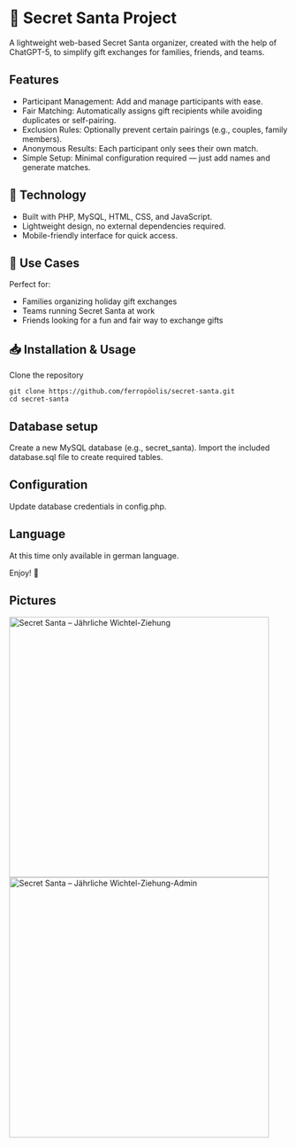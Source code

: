 # 🎁 Secret Santa Project

A lightweight web-based Secret Santa organizer, created with the help of ChatGPT-5, to simplify gift exchanges for families, friends, and teams.

## Features
- Participant Management: Add and manage participants with ease.  
- Fair Matching: Automatically assigns gift recipients while avoiding duplicates or self-pairing.  
- Exclusion Rules: Optionally prevent certain pairings (e.g., couples, family members).  
- Anonymous Results: Each participant only sees their own match.  
- Simple Setup: Minimal configuration required — just add names and generate matches.  

## 🔧 Technology
- Built with PHP, MySQL, HTML, CSS, and JavaScript.  
- Lightweight design, no external dependencies required.  
- Mobile-friendly interface for quick access.  

## 🚀 Use Cases
Perfect for:  
- Families organizing holiday gift exchanges  
- Teams running Secret Santa at work  
- Friends looking for a fun and fair way to exchange gifts  

## 📥 Installation & Usage
Clone the repository
```
git clone https://github.com/ferropöolis/secret-santa.git
cd secret-santa
```

## Database setup
Create a new MySQL database (e.g., secret_santa).
Import the included database.sql file to create required tables.

## Configuration
Update database credentials in config.php.

## Language
At this time only available in german language.

Enjoy! 🎅

## Pictures
<img height="470" alt="Secret Santa – Jährliche Wichtel-Ziehung" src="https://github.com/user-attachments/assets/1466614c-34de-42ec-8ea4-7f8763d29f8f" />
<img height="470" alt="Secret Santa – Jährliche Wichtel-Ziehung-Admin" src="https://github.com/user-attachments/assets/2392a7d7-2994-488a-a414-8dffdd5a72dc" />
